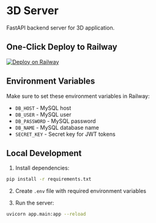 # 3D Server

FastAPI backend server for 3D application.

## One-Click Deploy to Railway

[![Deploy on Railway](https://railway.app/button.svg)](https://railway.app/template/fastapi?referralCode=alphasec)

## Environment Variables

Make sure to set these environment variables in Railway:

- `DB_HOST` - MySQL host
- `DB_USER` - MySQL user
- `DB_PASSWORD` - MySQL password
- `DB_NAME` - MySQL database name
- `SECRET_KEY` - Secret key for JWT tokens

## Local Development

1. Install dependencies:
```bash
pip install -r requirements.txt
```

2. Create `.env` file with required environment variables

3. Run the server:
```bash
uvicorn app.main:app --reload
```
 
